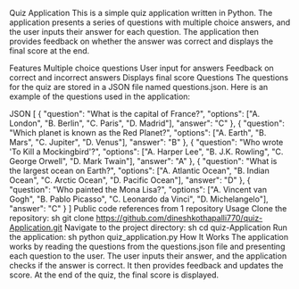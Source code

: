 Quiz Application
This is a simple quiz application written in Python. The application presents a series of questions with multiple choice answers, and the user inputs their answer for each question. The application then provides feedback on whether the answer was correct and displays the final score at the end.

Features
Multiple choice questions
User input for answers
Feedback on correct and incorrect answers
Displays final score
Questions
The questions for the quiz are stored in a JSON file named questions.json. Here is an example of the questions used in the application:

JSON
[
    {
        "question": "What is the capital of France?",
        "options": ["A. London", "B. Berlin", "C. Paris", "D. Madrid"],
        "answer": "C"
    },
    {
        "question": "Which planet is known as the Red Planet?",
        "options": ["A. Earth", "B. Mars", "C. Jupiter", "D. Venus"],
        "answer": "B"
    },
    {
        "question": "Who wrote 'To Kill a Mockingbird'?",
        "options": ["A. Harper Lee", "B. J.K. Rowling", "C. George Orwell", "D. Mark Twain"],
        "answer": "A"
    },
    {
        "question": "What is the largest ocean on Earth?",
        "options": ["A. Atlantic Ocean", "B. Indian Ocean", "C. Arctic Ocean", "D. Pacific Ocean"],
        "answer": "D"
    },
    {
        "question": "Who painted the Mona Lisa?",
        "options": ["A. Vincent van Gogh", "B. Pablo Picasso", "C. Leonardo da Vinci", "D. Michelangelo"],
        "answer": "C"
    }
]
Public code references from 1 repository
Usage
Clone the repository:
sh
git clone https://github.com/dineshkothapalli770/quiz-Application.git
Navigate to the project directory:
sh
cd quiz-Application
Run the application:
sh
python quiz_application.py
How It Works
The application works by reading the questions from the questions.json file and presenting each question to the user. The user inputs their answer, and the application checks if the answer is correct. It then provides feedback and updates the score. At the end of the quiz, the final score is displayed.
